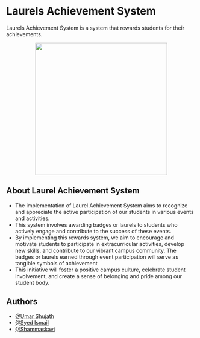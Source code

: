 
# Laurels Achievement System

Laurels Achievement System is a system that rewards students for their achievements. 
<p align="center">
  <img src="https://cdn.discordapp.com/attachments/1121100423818907739/1128252010622357564/conclusion.png" style="width:350px;" >
</p>

## About Laurel Achievement System

- The implementation of Laurel Achievement System  aims to recognize and appreciate the active participation of our students in various events and activities.
- This system involves awarding badges or laurels to students who actively engage and contribute to the success of these events. 
- By implementing this rewards system, we aim to encourage and motivate students to participate in extracurricular activities, develop new skills, and contribute to our vibrant campus community. The badges or laurels earned through event participation will serve as tangible symbols of achievement 
- This initiative will foster a positive campus culture, celebrate student involvement, and create a sense of belonging and pride among our student body.


## Authors

- [@Umar Shujath](https://github.com/imaad98)
- [@Syed Ismail](https://github.com/syedismail7230)
- [@Shammaskavi](https://www.github.com/shammaskavi)

